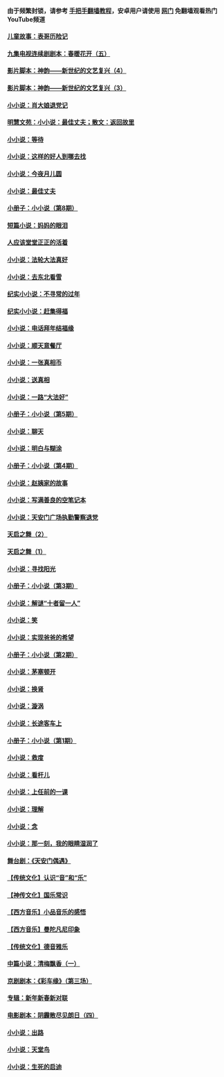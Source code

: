 #### 由于频繁封锁，请参考 [手把手翻墙教程](https://github.com/gfw-breaker/guides/wiki/)，安卓用户请使用 [网门](https://github.com/gfw-breaker/nogfw/blob/master/dl.md?t=05110701) 免翻墙观看热门YouTube频道 

#### [儿童故事：表哥历险记](../pages/328/383535.md?t=05110701) 

#### [九集电视连续剧剧本：春暖花开（五）](../pages/328/275919.md?t=05110701) 

#### [影片脚本：神韵——新世纪的文艺复兴（4）](../pages/328/266089.md?t=05110701) 

#### [影片脚本：神韵——新世纪的文艺复兴（3）](../pages/328/266087.md?t=05110701) 

#### [小小说：肖大娘退党记](../pages/328/239807.md?t=05110701) 

#### [明慧文苑：小小说：最佳丈夫；散文：返回故里](../pages/328/3439.md?t=05110701) 

#### [小小说：等待](../pages/328/223927.md?t=05110701) 

#### [小小说：这样的好人到哪去找](../pages/328/209396.md?t=05110701) 

#### [小小说：今夜月儿圆](../pages/328/193588.md?t=05110701) 

#### [小小说：最佳丈夫](../pages/328/190938.md?t=05110701) 

#### [小册子：小小说（第8期）](../pages/328/188202.md?t=05110701) 

#### [短篇小说：妈妈的眼泪](../pages/328/187712.md?t=05110701) 

#### [人应该堂堂正正的活着](../pages/328/182430.md?t=05110701) 

#### [小小说：法轮大法真好](../pages/328/174669.md?t=05110701) 

#### [小小说：去东北看雪](../pages/328/173882.md?t=05110701) 

#### [纪实小小说：不寻常的过年](../pages/328/173187.md?t=05110701) 

#### [纪实小小说：赶集得福](../pages/328/172652.md?t=05110701) 

#### [小小说：电话拜年结福缘](../pages/328/172533.md?t=05110701) 

#### [小小说：顺天意餐厅](../pages/328/170182.md?t=05110701) 

#### [小小说：一张真相币](../pages/328/169410.md?t=05110701) 

#### [小小说：送真相](../pages/328/166713.md?t=05110701) 

#### [小小说：一路“大法好”](../pages/328/162016.md?t=05110701) 

#### [小册子：小小说（第5期）](../pages/328/161131.md?t=05110701) 

#### [小小说：聊天](../pages/328/159640.md?t=05110701) 

#### [小小说：明白与糊涂](../pages/328/158101.md?t=05110701) 

#### [小册子：小小说（第4期）](../pages/328/158006.md?t=05110701) 

#### [小小说：赵姨家的故事](../pages/328/157843.md?t=05110701) 

#### [小小说：写满善良的空笔记本](../pages/328/157382.md?t=05110701) 

#### [小小说：天安门广场执勤警察退党](../pages/328/156982.md?t=05110701) 

#### [天启之舞（2）](../pages/328/153440.md?t=05110701) 

#### [天启之舞（1）](../pages/328/153439.md?t=05110701) 

#### [小小说：寻找阳光](../pages/328/153065.md?t=05110701) 

#### [小册子：小小说（第3期）](../pages/328/151715.md?t=05110701) 

#### [小小说：解谜“十者留一人”](../pages/328/148967.md?t=05110701) 

#### [小小说：笑](../pages/328/148905.md?t=05110701) 

#### [小小说：实现爸爸的希望](../pages/328/148096.md?t=05110701) 

#### [小册子：小小说（第2期）](../pages/328/147214.md?t=05110701) 

#### [小小说：茅塞顿开](../pages/328/147030.md?t=05110701) 

#### [小小说：换肾](../pages/328/146770.md?t=05110701) 

#### [小小说：漩涡](../pages/328/146683.md?t=05110701) 

#### [小小说：长途客车上](../pages/328/145076.md?t=05110701) 

#### [小册子：小小说（第1期）](../pages/328/143963.md?t=05110701) 

#### [小小说：救度](../pages/328/143927.md?t=05110701) 

#### [小小说：看杆儿](../pages/328/142137.md?t=05110701) 

#### [小小说：上任前的一课](../pages/328/140808.md?t=05110701) 

#### [小小说：理解](../pages/328/140476.md?t=05110701) 

#### [小小说：念](../pages/328/139513.md?t=05110701) 

#### [小小说：那一刻，我的眼睛湿润了](../pages/328/138476.md?t=05110701) 

#### [舞台剧：《天安门偶遇》](../pages/328/117155.md?t=05110701) 

#### [【传统文化】认识“音”和“乐”](../pages/328/108667.md?t=05110701) 

#### [【神传文化】国乐常识](../pages/328/104225.md?t=05110701) 

#### [【西方音乐】小品音乐的感悟](../pages/328/102924.md?t=05110701) 

#### [【西方音乐】曼陀凡尼印象](../pages/328/102922.md?t=05110701) 

#### [【传统文化】德音雅乐](../pages/328/102923.md?t=05110701) 

#### [中篇小说：清梅飘香（一）](../pages/328/101058.md?t=05110701) 

#### [京剧剧本：《彩车缘》（第三场）](../pages/328/96434.md?t=05110701) 

#### [专辑：新年新春新对联](../pages/328/94991.md?t=05110701) 

#### [电影剧本：阴霾散尽见朗日（四）](../pages/328/87081.md?t=05110701) 

#### [小小说：出路](../pages/328/84848.md?t=05110701) 

#### [小小说：天堂鸟](../pages/328/83084.md?t=05110701) 

#### [小小说：生死的启迪](../pages/328/70977.md?t=05110701) 

